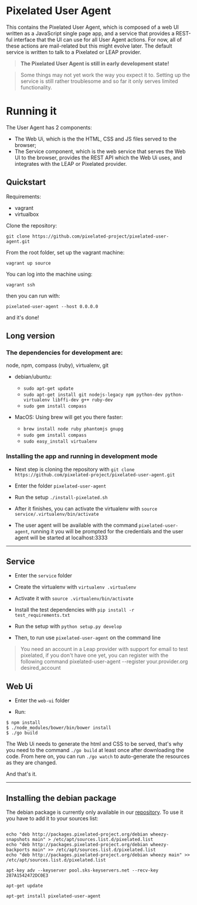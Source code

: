 Pixelated User Agent
====================

This contains the Pixelated User Agent, which is composed of a web UI written as a JavaScript single page app, and a service that provides a REST-ful interface that the UI can use for all User Agent actions. For now, all of these actions are mail-related but this might evolve later. The default service is written to talk to a Pixelated or LEAP provider.

>**The Pixelated User Agent is still in early development state!**

>Some things may not yet work the way you expect it to.
>Setting up the service is still rather troublesome and so far it only serves limited functionality.


# Running it
The User Agent has 2 components:
* The Web Ui, which is the the HTML, CSS and JS files served to the browser;
* The Service component, which is the web service that serves the Web UI to the browser, provides the REST API which the Web Ui uses, and integrates with the LEAP or Pixelated provider.

## Quickstart

Requirements:

  * vagrant
  * virtualbox

Clone the repository:

    git clone https://github.com/pixelated-project/pixelated-user-agent.git

From the root folder, set up the vagrant machine:

    vagrant up source

You can log into the machine using:

    vagrant ssh

then you can run with:

    pixelated-user-agent --host 0.0.0.0

and it's done!

## Long version

### The dependencies for development are:
node, npm, compass (ruby), virtualenv, git

* debian/ubuntu:
    * `sudo apt-get update`
    * `sudo apt-get install git nodejs-legacy npm python-dev python-virtualenv libffi-dev g++ ruby-dev`
    * `sudo gem install compass`

* MacOS:
    Using brew will get you there faster:
    * `brew install node ruby phantomjs gnupg`
    * `sudo gem install compass`
    * `sudo easy_install virtualenv`

### Installing the app and running in development mode

* Next step is cloning the repository with `git clone https://github.com/pixelated-project/pixelated-user-agent.git`

* Enter the folder `pixelated-user-agent`

* Run the setup `./install-pixelated.sh`

* After it finishes, you can activate the virtualenv with `source service/.virtualenv/bin/activate`

* The user agent will be available with the command `pixelated-user-agent`, running it you will be prompted for the credentials and the user agent will be started at localhost:3333

---

## Service

* Enter the `service` folder

* Create the virtualenv with `virtualenv .virtualenv`

* Activate it with `source .virtualenv/bin/activate`

* Install the test dependencies with `pip install -r test_requirements.txt`

* Run the setup with `python setup.py develop`

* Then, to run use `pixelated-user-agent` on the command line

> You need an account in a Leap provider with support for email to test pixelated,
> if you don't have one yet, you can register with the following command
pixelated-user-agent --register your.provider.org desired_account

## Web Ui

* Enter the `web-ui` folder

* Run:
```
$ npm install
$ ./node_modules/bower/bin/bower install
$ ./go build
```

The Web Ui needs to generate the html and CSS to be served, that's why you need to the command `./go build` at least once after downloading the code. From here on, you can run `./go watch` to auto-generate the resources as they are changed.

And that's it.

---

## Installing the debian package

The debian package is currently only available in our [repository](http://packages.pixelated-project.org/debian/). To use it you have to add it to your sources list:

```shell

echo "deb http://packages.pixelated-project.org/debian wheezy-snapshots main" > /etc/apt/sources.list.d/pixelated.list
echo "deb http://packages.pixelated-project.org/debian wheezy-backports main" >> /etc/apt/sources.list.d/pixelated.list
echo "deb http://packages.pixelated-project.org/debian wheezy main" >> /etc/apt/sources.list.d/pixelated.list

apt-key adv --keyserver pool.sks-keyservers.net --recv-key 287A1542472DC0E3

apt-get update

apt-get install pixelated-user-agent
```
